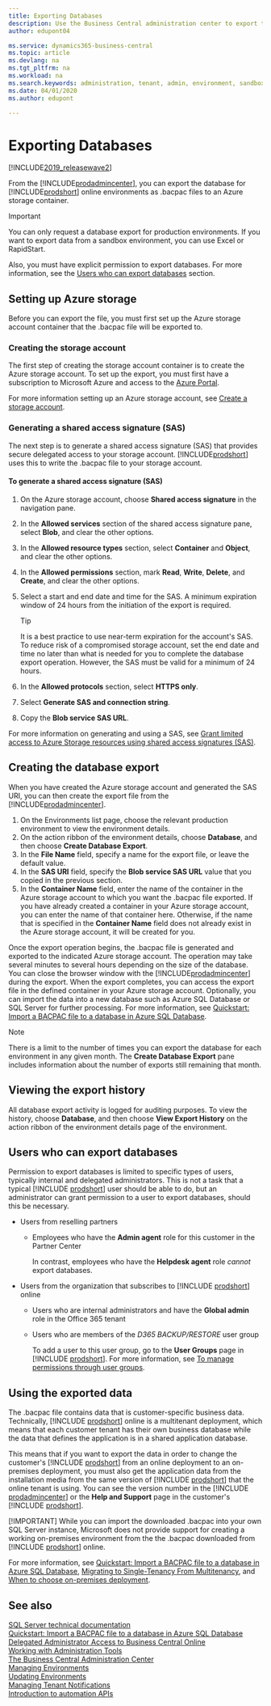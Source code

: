 ```yaml
---
title: Exporting Databases
description: Use the Business Central administration center to export tenant databases per environment.  
author: edupont04

ms.service: dynamics365-business-central
ms.topic: article
ms.devlang: na
ms.tgt_pltfrm: na
ms.workload: na
ms.search.keywords: administration, tenant, admin, environment, sandbox, database, export
ms.date: 04/01/2020
ms.author: edupont

---
```

# Exporting Databases

[!INCLUDE[2019_releasewave2](../includes/2019_releasewave2.md)]

From the [!INCLUDE[prodadmincenter](../developer/includes/prodadmincenter.md)], you can export the database for [!INCLUDE[prodshort](../developer/includes/prodshort.md)] online environments as .bacpac files to an Azure storage container.

> [!IMPORTANT]
> You can only request a database export for production environments. If you want to export data from a sandbox environment, you can use Excel or RapidStart.
>
> Also, you must have explicit permission to export databases. For more information, see the [Users who can export databases](#users-who-can-export-databases) section.

## Setting up Azure storage

Before you can export the file, you must first set up the Azure storage account container that the .bacpac file will be exported to.  

### Creating the storage account

The first step of creating the storage account container is to create the Azure storage account. To set up the export, you must first have a subscription to Microsoft Azure and access to the [Azure Portal](https://portal.azure.com). 

For more information setting up an Azure storage account, see [Create a storage account](/azure/storage/common/storage-quickstart-create-account?tabs=azure-portal).

### Generating a shared access signature (SAS)

The next step is to generate a shared access signature (SAS) that provides secure delegated access to your storage account. [!INCLUDE[prodshort](../developer/includes/prodshort.md)] uses this to write the .bacpac file to your storage account.

#### To generate a shared access signature (SAS)

1. On the Azure storage account, choose **Shared access signature** in the navigation pane.
2. In the **Allowed services** section of the shared access signature pane, select **Blob**, and clear the other options.
3. In the **Allowed resource types** section, select **Container** and **Object**, and clear the other options.
4. In the **Allowed permissions** section, mark **Read**, **Write**, **Delete**, and **Create**, and clear the other options.
5. Select a start and end date and time for the SAS. A minimum expiration window of 24 hours from the initiation of the export is required.

    > [!TIP]
    > It is a best practice to use near-term expiration for the account's SAS. To reduce risk of a compromised storage account, set the end date and time no later than what is needed for you to complete the database export operation. However, the SAS must be valid for a minimum of 24 hours.

6. In the **Allowed protocols** section, select **HTTPS only**.
7. Select **Generate SAS and connection string**.
8. Copy the **Blob service SAS URL**.

For more information on generating and using a SAS, see [Grant limited access to Azure Storage resources using shared access signatures (SAS)](/azure/storage/common/storage-sas-overview).

## Creating the database export

When you have created the Azure storage account and generated the SAS URI, you can then create the export file from the [!INCLUDE[prodadmincenter](../developer/includes/prodadmincenter.md)].

1. On the Environments list page, choose the relevant production environment to view the environment details.
2. On the action ribbon of the environment details, choose **Database**, and then choose **Create Database Export**.
3. In the **File Name** field, specify a name for the export file, or leave the default value.
4. In the **SAS URI** field, specify the **Blob service SAS URL** value that you copied in the previous section.
5. In the **Container Name** field, enter the name of the container in the Azure storage account to which you want the .bacpac file exported. If you have already created a container in your Azure storage account, you can enter the name of that container here. Otherwise, if the name that is specified in the **Container Name** field does not already exist in the Azure storage account, it will be created for you.

Once the export operation begins, the .bacpac file is generated and exported to the indicated Azure storage account. The operation may take several minutes to several hours depending on the size of the database. You can close the browser window with the [!INCLUDE[prodadmincenter](../developer/includes/prodadmincenter.md)] during the export. When the export completes, you can access the export file in the defined container in your Azure storage account. Optionally, you can import the data into a new database such as Azure SQL Database or SQL Server for further processing. For more information, see [Quickstart: Import a BACPAC file to a database in Azure SQL Database](/azure/sql-database/sql-database-import).  

> [!NOTE]
> There is a limit to the number of times you can export the database for each environment in any given month. The **Create Database Export** pane includes information about the number of exports still remaining that month.

## Viewing the export history

All database export activity is logged for auditing purposes. To view the history, choose **Database**, and then choose **View Export History** on the action ribbon of the environment details page of the environment.

## Users who can export databases

Permission to export databases is limited to specific types of users, typically internal and delegated administrators. This is not a task that a typical [!INCLUDE [prodshort](../developer/includes/prodshort.md)] user should be able to do, but an administrator can grant permission to a user to export databases, should this be necessary.

- Users from reselling partners

  - Employees who have the **Admin agent** role for this customer in the Partner Center

    In contrast, employees who have the **Helpdesk agent** role *cannot* export databases.

- Users from the organization that subscribes to [!INCLUDE [prodshort](../developer/includes/prodshort.md)] online

  - Users who are internal administrators and have the **Global admin** role in the Office 365 tenant
  - Users who are members of the *D365 BACKUP/RESTORE* user group

    To add a user to this user group, go to the **User Groups** page in [!INCLUDE [prodshort](../developer/includes/prodshort.md)]. For more information, see [To manage permissions through user groups](/dynamics365/business-central/ui-define-granular-permissions#to-manage-permissions-through-user-groups).  

## Using the exported data

The .bacpac file contains data that is customer-specific business data. Technically, [!INCLUDE [prodshort](../developer/includes/prodshort.md)] online is a multitenant deployment, which means that each customer tenant has their own business database while the data that defines the application is in a shared application database.  

This means that if you want to export the data in order to change the customer's [!INCLUDE [prodshort](../developer/includes/prodshort.md)] from an online deployment to an on-premises deployment, you must also get the application data from the installation media from the same version of [!INCLUDE [prodshort](../developer/includes/prodshort.md)] that the online tenant is using. You can see the version number in the [!INCLUDE [prodadmincenter](../developer/includes/prodadmincenter.md)] or the **Help and Support** page in the customer's [!INCLUDE [prodshort](../developer/includes/prodshort.md)].  

[!IMPORTANT] While you can import the downloaded .bacpac into your own SQL Server instance, Microsoft does not provide support for creating a working on-premises environment from the the .bacpac downloaded from [!INCLUDE [prodshort](../developer/includes/prodshort.md)] online. 

For more information, see [Quickstart: Import a BACPAC file to a database in Azure SQL Database](/azure/sql-database/sql-database-import), [Migrating to Single-Tenancy From Multitenancy](../deployment/Merging-an-Application-Database-with-a-Tenant-Database.md), and [When to choose on-premises deployment](../deployment/Deployment.md#when-to-choose-on-premises-deployment).  



## See also

[SQL Server technical documentation](/sql/sql-server/)  
[Quickstart: Import a BACPAC file to a database in Azure SQL Database](/azure/sql-database/sql-database-import)  
[Delegated Administrator Access to Business Central Online](delegated-admin.md)  
[Working with Administration Tools](administration.md)  
[The Business Central Administration Center](tenant-admin-center.md)  
[Managing Environments](tenant-admin-center-environments.md)  
[Updating Environments](tenant-admin-center-update-management.md)  
[Managing Tenant Notifications](tenant-admin-center-notifications.md)  
[Introduction to automation APIs](itpro-introduction-to-automation-apis.md)  
